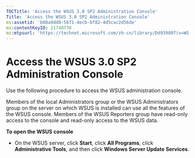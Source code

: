 ```yaml
---
TOCTitle: 'Access the WSUS 3.0 SP2 Administration Console'
Title: 'Access the WSUS 3.0 SP2 Administration Console'
ms:assetid: 'b08a9dd0-5671-4ecb-bf82-4d5cac2d56de'
ms:contentKeyID: 21740770
ms:mtpsurl: 'https://technet.microsoft.com/zh-cn/library/Dd939897(v=WS.10)'
---
```


Access the WSUS 3.0 SP2 Administration Console
==============================================

Use the following procedure to access the WSUS administration console.

Members of the local Administrators group or the WSUS Administrators group on the server on which WSUS is installed can use all the features of the WSUS console. Members of the WSUS Reporters group have read-only access to the console and read-only access to the WSUS data.

**To open the WSUS console**
-   On the WSUS server, click **Start**, click **All Programs**, click **Administrative Tools**, and then click **Windows Server Update Services**.
